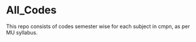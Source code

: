 # All_Codes
This repo consists of codes semester wise for each subject in cmpn, as per MU syllabus.
